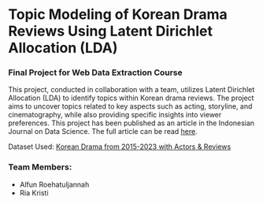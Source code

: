 # Topic Modeling of Korean Drama Reviews Using Latent Dirichlet Allocation (LDA)

### Final Project for Web Data Extraction Course
This project, conducted in collaboration with a team, utilizes Latent Dirichlet Allocation (LDA) to identify topics within Korean drama reviews. The project aims to uncover topics related to key aspects such as acting, storyline, and cinematography, while also providing specific insights into viewer preferences. This project has been published as an article in the Indonesian Journal on Data Science. The full article can be read [here](https://ejournal.unjaya.ac.id/index.php/ijds/article/view/1345).</br>

Dataset Used: [Korean Drama from 2015-2023 with Actors & Reviews](https://www.kaggle.com/datasets/chanoncharuchinda/korean-drama-2015-23-actor-and-reviewmydramalist)

### Team Members:
- Alfun Roehatuljannah
- Ria Kristi
